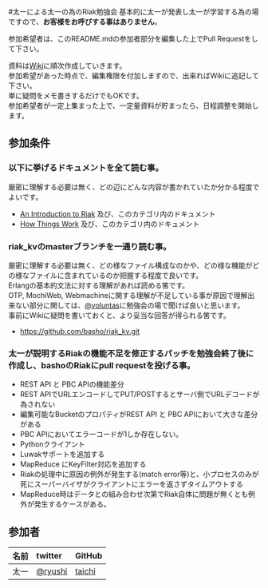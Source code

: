 #太一による太一の為のRiak勉強会
基本的に太一が発表し太一が学習する為の場ですので、**お客様をお呼びする事はありません**。

参加希望者は、このREADME.mdの参加者部分を編集した上でPull Requestをして下さい。

資料は[Wiki](https://github.com/taichi/learningRiak/wiki)に順次作成していきます。<br/>
参加希望があった時点で、編集権限を付加しますので、出来ればWikiに追記して下さい。<br/>
単に疑問をメモ書きするだけでもOKです。<br/>
参加希望者が一定上集まった上で、一定量資料が貯まったら、日程調整を開始します。<br/>

## 参加条件

### 以下に挙げるドキュメントを全て読む事。
厳密に理解する必要は無く、どの辺にどんな内容が書かれていたか分かる程度でよいです。

* [An Introduction to Riak](http://wiki.basho.com/An-Introduction-to-Riak.html) 及び、このカテゴリ内のドキュメント
* [How Things Work](http://wiki.basho.com/How-Things-Work.html) 及び、このカテゴリ内のドキュメント

### riak_kvのmasterブランチを一通り読む事。
厳密に理解する必要は無く、どの様なファイル構成なのかや、どの様な機能がどの様なファイルに含まれているのか把握する程度で良いです。<br/>
Erlangの基本的文法に対する理解があれば読める筈です。<br/>
OTP, MochiWeb, Webmachineに関する理解が不足している事が原因で理解出来ない部分に関しては、[@voluntas](http://twitter.com/#!/voluntas)に勉強会の場で聞けば良いと思います。<br/>
事前にWikiに疑問を書いておくと、より妥当な回答が得られる筈です。<br/>

* https://github.com/basho/riak_kv.git

### 太一が説明するRiakの機能不足を修正するパッチを勉強会終了後に作成し、bashoのRiakにpull requestを投げる事。
* REST API と PBC APIの機能差分 
 * REST APIでURLエンコードしてPUT/POSTするとサーバ側でURLデコードが為されない
 * 編集可能なBucketのプロパティがREST API と PBC APIにおいて大きな差分がある
 * PBC APIにおいてエラーコードが1しか存在しない。
* Pythonクライアント
 * Luwakサポートを追加する
 * MapReduce にKeyFilter対応を追加する
* Riakの処理中に原因の例外が発生する(match error等)と、小プロセスのみが死にスーパーバイザがクライアントにエラーを返さずタイムアウトする
 * MapReduce時はデータとの組み合わせ次第でRiak自体に問題が無くとも例外が発生するケースがある。

## 参加者
|名前    |twitter                            |GitHub|
|:------|:----------------------------------|:-----|
|太一    |[@ryushi](http://twitter.com/ryushi)|[taichi](https://github.com/taichi)|


